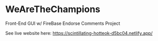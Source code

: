 # WeAreTheChampions
Front-End GUI w/ FireBase Endorse Comments Project

See live website here: https://scintillating-hotteok-d5bc04.netlify.app/
